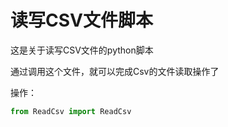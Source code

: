 # 读写CSV文件脚本
这是关于读写CSV文件的python脚本

通过调用这个文件，就可以完成Csv的文件读取操作了

操作：

```python
from ReadCsv import ReadCsv

```
